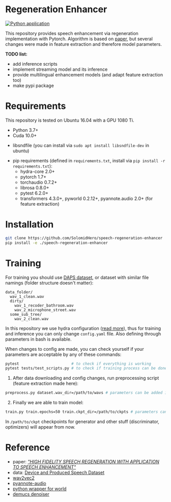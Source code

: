 # Regeneration Enhancer
[![Python application](https://github.com/SolomidHero/speech-regeneration-enhancer/actions/workflows/python-app.yml/badge.svg)](https://github.com/SolomidHero/speech-regeneration-enhancer/actions/workflows/python-app.yml)

This repository provides speech enhancement via regeneration implementation with Pytorch. Algorithm is based on [paper](https://arxiv.org/abs/2102.00429), but several changes were made in feature extraction and therefore model parameters.

**TODO list:**
- add inference scripts
- implement streaming model and its inference
- provide multilingual enhancement models (and adapt feature extraction too)
- make pypi package

# Requirements

This repository is tested on Ubuntu 16.04 with a GPU 1080 Ti.

- Python 3.7+
- Cuda 10.0+
<!-- CuDNN 7+
NCCL 2+ (for distributed multi-gpu training) -->
- libsndfile (you can install via `sudo apt install libsndfile-dev` in ubuntu)
<!-- - sox (you can install via `sudo apt install sox` in ubuntu) -->
- pip requirements (defined in `requirements.txt`, install via `pip install -r requirements.txt`):
  - hydra-core 2.0+
  - pytorch 1.7+
  - torchaudio 0.7.2+
  - librosa 0.8.0+
  - pytest 6.2.0+
  - transformers 4.3.0+, pyworld 0.2.12+, pyannote.audio 2.0+ (for feature extraction)

# Installation

```bash
git clone https://github.com/SolomidHero/speech-regeneration-enhancer
pip install -e ./speech-regeneration-enhancer
```

# Training

For training you should use [DAPS dataset](https://archive.org/details/daps_dataset), or dataset with similar file namings (folder structure doesn't matter):

```
data_folder/
  wav_1_clean.wav
  dirty/
    wav_1_recoder_bathroom.wav
    wav_2_microphone_street.wav
  some_sub_tree/
    wav_2_clean.wav
```

In this repository we use hydra configuration ([read more](https://hydra.cc/)), thus for training and inference you can only change `config.yaml` file. Also defining through parameters in bash is available.

When changes to config are made, you can check yourself if your parameters are acceptable by any of these commands:
```bash
pytest                       # to check if everything is working
pytest tests/test_scripts.py # to check if training process can be done
```

1. After data downloading and config changes, run preprocessing script (feature extraction made here):

```bash
preprocess.py dataset.wav_dir=/path/to/wavs # parameters can be added into config directly
```

2. Finally we are able to train model:

```bash
train.py train.epochs=50 train.ckpt_dir=/path/to/ckpts # parameters can be added into config directly
```

In `/path/to/ckpt` checkpoints for generator and other stuff (discriminator, optimizers) will appear from now.


# Reference

- paper: *["HIGH FIDELITY SPEECH REGENERATION WITH APPLICATION TO SPEECH ENHANCEMENT"](https://arxiv.org/abs/2102.00429)*
- data: [Device and Produced Speech Dataset](https://archive.org/details/daps_dataset)
- [wav2vec2](https://huggingface.co/transformers/model_doc/wav2vec2.html)
- [pyannote-audio](https://github.com/pyannote/pyannote-audio/)
- [python wrapper for world](https://github.com/JeremyCCHsu/Python-Wrapper-for-World-Vocoder)
- [demucs denoiser](https://github.com/facebookresearch/denoiser/)
